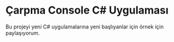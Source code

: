 <h1>Çarpma Console C# Uygulaması</h1>
<p>Bu projeyi yeni C# uygulamalarına yeni başlıyanlar için örnek için paylaşıyorum.</p>
